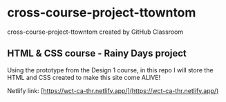 # cross-course-project-ttowntom

cross-course-project-ttowntom created by GitHub Classroom

## HTML & CSS course - Rainy Days project

Using the prototype from the Design 1 course, in this repo I will store the HTML and CSS created to make this site come ALIVE!

Netlify link: [https://wct-ca-thr.netlify.app/](https://wct-ca-thr.netlify.app/)
